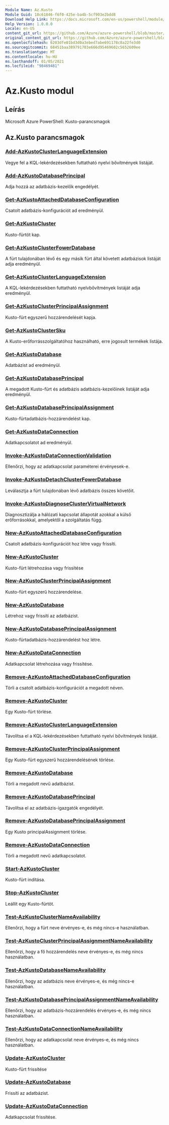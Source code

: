 ```yaml
---
Module Name: Az.Kusto
Module Guid: 18c61846-f6f0-425e-ba4b-5cf903e2bdd8
Download Help Link: https://docs.microsoft.com/en-us/powershell/module/az.kusto
Help Version: 1.0.0.0
Locale: en-US
content_git_url: https://github.com/Azure/azure-powershell/blob/master/src/Kusto/help/Az.Kusto.md
original_content_git_url: https://github.com/Azure/azure-powershell/blob/master/src/Kusto/help/Az.Kusto.md
ms.openlocfilehash: 6203dfe01bd3d0a3ebed7abe691178c8a22fe3d0
ms.sourcegitcommit: 68451baa389791703e666d95469602c5652609ee
ms.translationtype: MT
ms.contentlocale: hu-HU
ms.lasthandoff: 01/05/2021
ms.locfileid: "98469481"
---
```

# Az.Kusto modul
## Leírás
Microsoft Azure PowerShell: Kusto-parancsmagok

## Az.Kusto parancsmagok
### [Add-AzKustoClusterLanguageExtension](Add-AzKustoClusterLanguageExtension.md)
Vegye fel a KQL-lekérdezésekben futtatható nyelvi bővítmények listáját.

### [Add-AzKustoDatabasePrincipal](Add-AzKustoDatabasePrincipal.md)
Adja hozzá az adatbázis-kezelők engedélyét.

### [Get-AzKustoAttachedDatabaseConfiguration](Get-AzKustoAttachedDatabaseConfiguration.md)
Csatolt adatbázis-konfigurációt ad eredményül.

### [Get-AzKustoCluster](Get-AzKustoCluster.md)
Kusto-fürtöt kap.

### [Get-AzKustoClusterFowerDatabase](Get-AzKustoClusterFollowerDatabase.md)
A fürt tulajdonában lévő és egy másik fürt által követett adatbázisok listáját adja eredményül.

### [Get-AzKustoClusterLanguageExtension](Get-AzKustoClusterLanguageExtension.md)
A KQL-lekérdezésekben futtatható nyelvbővítmények listáját adja eredményül.

### [Get-AzKustoClusterPrincipalAssignment](Get-AzKustoClusterPrincipalAssignment.md)
Kusto-fürt egyszerű hozzárendelését kapja.

### [Get-AzKustoClusterSku](Get-AzKustoClusterSku.md)
A Kusto-erőforrásszolgáltatóhoz használható, erre jogosult termékek listája.

### [Get-AzKustoDatabase](Get-AzKustoDatabase.md)
Adatbázist ad eredményül.

### [Get-AzKustoDatabasePrincipal](Get-AzKustoDatabasePrincipal.md)
A megadott Kusto-fürt és adatbázis adatbázis-kezelőinek listáját adja eredményül.

### [Get-AzKustoDatabasePrincipalAssignment](Get-AzKustoDatabasePrincipalAssignment.md)
Kusto-fürtadatbázis-hozzárendelést kap.

### [Get-AzKustoDataConnection](Get-AzKustoDataConnection.md)
Adatkapcsolatot ad eredményül.

### [Invoke-AzKustoDataConnectionValidation](Invoke-AzKustoDataConnectionValidation.md)
Ellenőrzi, hogy az adatkapcsolat paraméterei érvényesek-e.

### [Invoke-AzKustoDetachClusterFowerDatabase](Invoke-AzKustoDetachClusterFollowerDatabase.md)
Leválasztja a fürt tulajdonában lévő adatbázis összes követőit.

### [Invoke-AzKustoDiagnoseClusterVirtualNetwork](Invoke-AzKustoDiagnoseClusterVirtualNetwork.md)
Diagnosztizálja a hálózati kapcsolat állapotát azokkal a külső erőforrásokkal, amelyektől a szolgáltatás függ.

### [New-AzKustoAttachedDatabaseConfiguration](New-AzKustoAttachedDatabaseConfiguration.md)
Csatolt adatbázis-konfigurációt hoz létre vagy frissíti.

### [New-AzKustoCluster](New-AzKustoCluster.md)
Kusto-fürt létrehozása vagy frissítése

### [New-AzKustoClusterPrincipalAssignment](New-AzKustoClusterPrincipalAssignment.md)
Kusto-fürt egyszerű hozzárendelése.

### [New-AzKustoDatabase](New-AzKustoDatabase.md)
Létrehoz vagy frissíti az adatbázist.

### [New-AzKustoDatabasePrincipalAssignment](New-AzKustoDatabasePrincipalAssignment.md)
Kusto-fürtadatbázis-hozzárendelést hoz létre.

### [New-AzKustoDataConnection](New-AzKustoDataConnection.md)
Adatkapcsolat létrehozása vagy frissítése.

### [Remove-AzKustoAttachedDatabaseConfiguration](Remove-AzKustoAttachedDatabaseConfiguration.md)
Törli a csatolt adatbázis-konfigurációt a megadott néven.

### [Remove-AzKustoCluster](Remove-AzKustoCluster.md)
Egy Kusto-fürt törlése.

### [Remove-AzKustoClusterLanguageExtension](Remove-AzKustoClusterLanguageExtension.md)
Távolítsa el a KQL-lekérdezésekben futtatható nyelvi bővítmények listáját.

### [Remove-AzKustoClusterPrincipalAssignment](Remove-AzKustoClusterPrincipalAssignment.md)
Egy Kusto-fürt egyszerű hozzárendelésének törlése.

### [Remove-AzKustoDatabase](Remove-AzKustoDatabase.md)
Törli a megadott nevű adatbázist.

### [Remove-AzKustoDatabasePrincipal](Remove-AzKustoDatabasePrincipal.md)
Távolítsa el az adatbázis-igazgatók engedélyét.

### [Remove-AzKustoDatabasePrincipalAssignment](Remove-AzKustoDatabasePrincipalAssignment.md)
Egy Kusto principalAssignment törlése.

### [Remove-AzKustoDataConnection](Remove-AzKustoDataConnection.md)
Törli a megadott nevű adatkapcsolatot.

### [Start-AzKustoCluster](Start-AzKustoCluster.md)
Kusto-fürt indítása.

### [Stop-AzKustoCluster](Stop-AzKustoCluster.md)
Leállít egy Kusto-fürtöt.

### [Test-AzKustoClusterNameAvailability](Test-AzKustoClusterNameAvailability.md)
Ellenőrzi, hogy a fürt neve érvényes-e, és még nincs-e használatban.

### [Test-AzKustoClusterPrincipalAssignmentNameAvailability](Test-AzKustoClusterPrincipalAssignmentNameAvailability.md)
Ellenőrzi, hogy a fő hozzárendelés neve érvényes-e, és még nincs használatban.

### [Test-AzKustoDatabaseNameAvailability](Test-AzKustoDatabaseNameAvailability.md)
Ellenőrzi, hogy az adatbázis neve érvényes-e, és még nincs-e használatban.

### [Test-AzKustoDatabasePrincipalAssignmentNameAvailability](Test-AzKustoDatabasePrincipalAssignmentNameAvailability.md)
Ellenőrzi, hogy az adatbázis-hozzárendelés érvényes-e, és még nincs használatban.

### [Test-AzKustoDataConnectionNameAvailability](Test-AzKustoDataConnectionNameAvailability.md)
Ellenőrzi, hogy az adatkapcsolat neve érvényes-e, és még nincs használatban.

### [Update-AzKustoCluster](Update-AzKustoCluster.md)
Kusto-fürt frissítése

### [Update-AzKustoDatabase](Update-AzKustoDatabase.md)
Frissíti az adatbázist.

### [Update-AzKustoDataConnection](Update-AzKustoDataConnection.md)
Adatkapcsolat frissítése.

